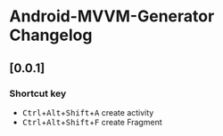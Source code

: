 <!-- Keep a Changelog guide -> https://keepachangelog.com -->

# Android-MVVM-Generator Changelog

## [0.0.1]

### Shortcut key
- <kbd>Ctrl</kbd>+<kbd>Alt</kbd>+<kbd>Shift</kbd>+<kbd>A</kbd> create activity
- <kbd>Ctrl</kbd>+<kbd>Alt</kbd>+<kbd>Shift</kbd>+<kbd>F</kbd> create Fragment
